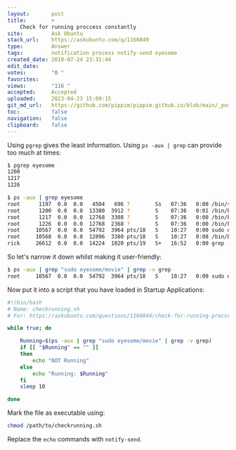 ```yaml
---
layout:       post
title:        >
    Check for running proccess constantly
site:         Ask Ubuntu
stack_url:    https://askubuntu.com/q/1160849
type:         Answer
tags:         notification process notify-send eyesome
created_date: 2019-07-24 23:31:44
edit_date:    
votes:        "0 "
favorites:    
views:        "116 "
accepted:     Accepted
uploaded:     2023-04-23 15:09:15
git_md_url:   https://github.com/pippim/pippim.github.io/blob/main/_posts/2019/2019-07-24-Check-for-running-proccess-constantly.md
toc:          false
navigation:   false
clipboard:    false
---
```


Using `pgrep` gives the least information. Using `ps -aux | grep` can provide too much at times:



``` bash
$ pgrep eyesome
1200
1217
1226

$ ps -aux | grep eyesome
root      1197  0.0  0.0   4504   696 ?        Ss   07:36   0:00 /bin/sh -c    /usr/local/bin/eyesome.sh
root      1200  0.0  0.0  13380  3912 ?        S    07:36   0:01 /bin/bash /usr/local/bin/eyesome.sh
root      1217  0.0  0.0  12768  3308 ?        S    07:36   0:00 /bin/bash /usr/local/bin/eyesome-dbus.sh
root      1226  0.0  0.0  12768  2368 ?        S    07:36   0:00 /bin/bash /usr/local/bin/eyesome-dbus.sh
root     10567  0.0  0.0  54792  3964 pts/18   S    10:27   0:00 sudo eyesome/movie.sh asdf
root     10568  0.0  0.0  12896  3380 pts/18   S    10:27   0:08 /bin/bash eyesome/movie.sh asdf
rick     26612  0.0  0.0  14224  1020 pts/19   S+   16:52   0:00 grep --color=auto eyesome
```

So let's narrow it down whilst making it user-friendly:

``` bash
$ ps -aux | grep "sudo eyesome/movie" | grep -v grep
root     10567  0.0  0.0  54792  3964 pts/18   S    10:27   0:00 sudo eyesome/movie.sh asdf
```

Now put it into a script that you have loaded in Startup Applications:

``` bash
#!/bin/bash
# Name: checkrunning.sh
# For: https://askubuntu.com/questions/1160844/check-for-running-proccess-constantly

while true; do

    Running=$(ps -aux | grep "sudo eyesome/movie" | grep -v grep)
    if [[ "$Running" == "" ]]
    then
        echo "NOT Running"
    else
        echo "Running: $Running"
    fi
    sleep 10

done
```

Mark the file as executable using:

``` bash
chmod /path/to/checkrunning.sh
```

Replace the `echo` commands with `notify-send`.
